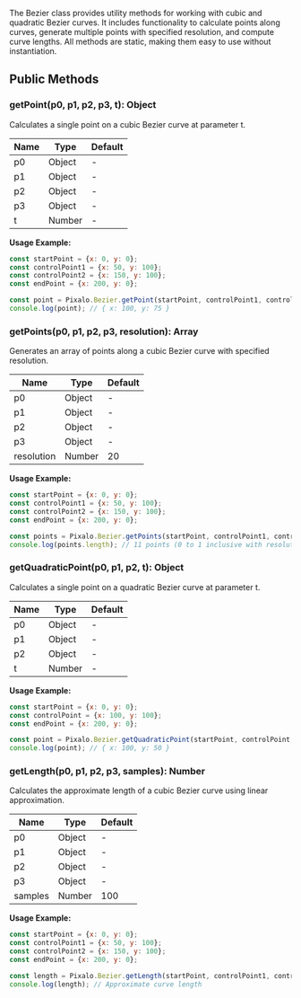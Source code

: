 The Bezier class provides utility methods for working with cubic and quadratic Bezier curves. It includes functionality
to calculate points along curves, generate multiple points with specified resolution, and compute curve lengths. All
methods are static, making them easy to use without instantiation.

## Public Methods

### getPoint(p0, p1, p2, p3, t): Object

Calculates a single point on a cubic Bezier curve at parameter t.

| Name | Type   | Default |
|------|--------|---------|
| p0   | Object | -       |
| p1   | Object | -       |
| p2   | Object | -       |
| p3   | Object | -       |
| t    | Number | -       |

**Usage Example:**

```javascript
const startPoint = {x: 0, y: 0};
const controlPoint1 = {x: 50, y: 100};
const controlPoint2 = {x: 150, y: 100};
const endPoint = {x: 200, y: 0};

const point = Pixalo.Bezier.getPoint(startPoint, controlPoint1, controlPoint2, endPoint, 0.5);
console.log(point); // { x: 100, y: 75 }
```

### getPoints(p0, p1, p2, p3, resolution): Array

Generates an array of points along a cubic Bezier curve with specified resolution.

| Name       | Type   | Default |
|------------|--------|---------|
| p0         | Object | -       |
| p1         | Object | -       |
| p2         | Object | -       |
| p3         | Object | -       |
| resolution | Number | 20      |

**Usage Example:**

```javascript
const startPoint = {x: 0, y: 0};
const controlPoint1 = {x: 50, y: 100};
const controlPoint2 = {x: 150, y: 100};
const endPoint = {x: 200, y: 0};

const points = Pixalo.Bezier.getPoints(startPoint, controlPoint1, controlPoint2, endPoint, 10);
console.log(points.length); // 11 points (0 to 1 inclusive with resolution 10)
```

### getQuadraticPoint(p0, p1, p2, t): Object

Calculates a single point on a quadratic Bezier curve at parameter t.

| Name | Type   | Default |
|------|--------|---------|
| p0   | Object | -       |
| p1   | Object | -       |
| p2   | Object | -       |
| t    | Number | -       |

**Usage Example:**

```javascript
const startPoint = {x: 0, y: 0};
const controlPoint = {x: 100, y: 100};
const endPoint = {x: 200, y: 0};

const point = Pixalo.Bezier.getQuadraticPoint(startPoint, controlPoint, endPoint, 0.5);
console.log(point); // { x: 100, y: 50 }
```

### getLength(p0, p1, p2, p3, samples): Number

Calculates the approximate length of a cubic Bezier curve using linear approximation.

| Name    | Type   | Default |
|---------|--------|---------|
| p0      | Object | -       |
| p1      | Object | -       |
| p2      | Object | -       |
| p3      | Object | -       |
| samples | Number | 100     |

**Usage Example:**

```javascript
const startPoint = {x: 0, y: 0};
const controlPoint1 = {x: 50, y: 100};
const controlPoint2 = {x: 150, y: 100};
const endPoint = {x: 200, y: 0};

const length = Pixalo.Bezier.getLength(startPoint, controlPoint1, controlPoint2, endPoint, 50);
console.log(length); // Approximate curve length
```